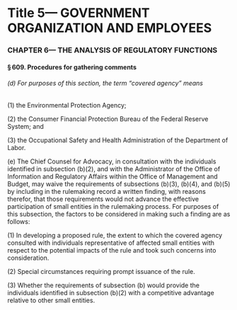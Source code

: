 
# Title 5— GOVERNMENT ORGANIZATION AND EMPLOYEES
### CHAPTER 6— THE ANALYSIS OF REGULATORY FUNCTIONS
#### § 609. Procedures for gathering comments
###### (d) For purposes of this section, the term “covered agency” means

(1) the Environmental Protection Agency;

(2) the Consumer Financial Protection Bureau of the Federal Reserve System; and

(3) the Occupational Safety and Health Administration of the Department of Labor.

(e) The Chief Counsel for Advocacy, in consultation with the individuals identified in subsection (b)(2), and with the Administrator of the Office of Information and Regulatory Affairs within the Office of Management and Budget, may waive the requirements of subsections (b)(3), (b)(4), and (b)(5) by including in the rulemaking record a written finding, with reasons therefor, that those requirements would not advance the effective participation of small entities in the rulemaking process. For purposes of this subsection, the factors to be considered in making such a finding are as follows:

(1) In developing a proposed rule, the extent to which the covered agency consulted with individuals representative of affected small entities with respect to the potential impacts of the rule and took such concerns into consideration.

(2) Special circumstances requiring prompt issuance of the rule.

(3) Whether the requirements of subsection (b) would provide the individuals identified in subsection (b)(2) with a competitive advantage relative to other small entities.
